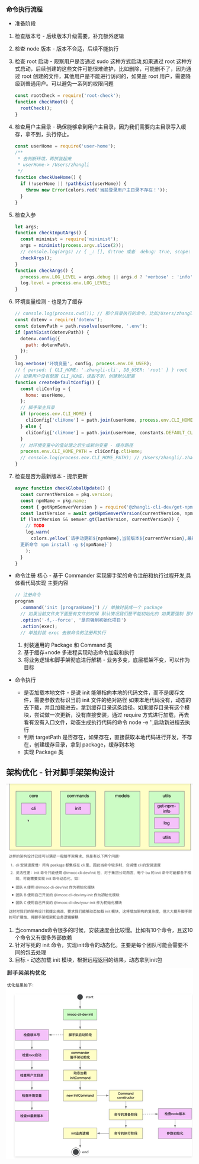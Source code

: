 ### 命令执行流程

- 准备阶段

1. 检查版本号 - 后续版本升级需要，补充额外逻辑
2. 检查 node 版本 - 版本不合适，后续不能执行
3. 检查 root 启动 - 观察用户是否通过 sudo 这种方式启动,如果通过 root 这种方式启动，后续创建的这些文件可能很难维护，比如删除，可能删不了，因为通过 root 创建的文件，其他用户是不能进行访问的，如果是 root 用户，需要降级到普通用户。可以避免一系列的权限问题

   ```js
   const rootCheck = require('root-check');
   function checkRoot() {
     rootCheck();
   }
   ```

4. 检查用户主目录 - 确保能够拿到用户主目录，因为我们需要向主目录写入缓存，拿不到，执行停止。

   ```js
   const userHome = require('user-home');
   /**
    * 去判断环境，再拼装起来
    * userHome-> /Users/zhangli
    */
   function checkUseHome() {
     if (!userHome || !pathExist(userHome)) {
       throw new Error(colors.red('当前登录用户主目录不存在！'));
     }
   }
   ```

5. 检查入参

   ```js
   let args;
   function checkInputArgs() {
     const minimist = require('minimist');
     args = minimist(process.argv.slice(2));
     // console.log(args) // { _: [], d:true 或者  debug: true, scope: true }
     checkArgs();
   }
   function checkArgs() {
     process.env.LOG_LEVEL = args.debug || args.d ? 'verbose' : 'info';
     log.level = process.env.LOG_LEVEL;
   }
   ```

6. 环境变量检测 - 也是为了缓存

   ```js
   // console.log(process.cwd()); // 那个目录执行的命令，比如/Users/zhangli下，输出/Users/zhangli
   const dotenv = require('dotenv');
   const dotenvPath = path.resolve(userHome, '.env');
   if (pathExist(dotenvPath)) {
     dotenv.config({
       path: dotenvPath,
     });
   }
   log.verbose('环境变量', config, process.env.DB_USER);
   // { parsed: { CLI_HOME: '.zhangli-cli', DB_USER: 'root' } } root
   // 如果用户没有配置 CLI_HOME，读取不到，创建默认配置
   function createDefaultConfig() {
     const cliConfig = {
       home: userHome,
     };
     // 脚手架主目录
     if (process.env.CLI_HOME) {
       cliConfig['cliHome'] = path.join(userHome, process.env.CLI_HOME);
     } else {
       cliConfig['cliHome'] = path.join(userHome, constants.DEFAULT_CLI_HOME);
     }
     // 对环境变量中的值处理之后生成新的变量 - 缓存路径
     process.env.CLI_HOME_PATH = cliConfig.cliHome;
     // console.log(process.env.CLI_HOME_PATH); // /Users/zhangli/.zhangli-cli-dev
   }
   ```

7. 检查是否为最新版本 - 提示更新

   ```js
   async function checkGlobalUpdate() {
     const currentVersion = pkg.version;
     const npmName = pkg.name;
     const { getNpmSemverVersion } = require('@zhangli-cli-dev/get-npm-infos');
     const lastVersion = await getNpmSemverVersion(currentVersion, npmName);
     if (lastVersion && semver.gt(lastVersion, currentVersion)) {
       // TODO
       log.warn(
         colors.yellow(`请手动更新${npmName},当前版本${currentVersion},最新版本${lastVersion}
     更新命令 npm install -g ${npmName}`)
       );
     }
   }
   ```

- 命令注册
  核心 - 基于 Commander 实现脚手架的命令注册和执行过程开发,具体看代码实现
  主要内容

  ```js
  // 注册命令
  program
    .command('init [programName]') // 单独封装成一个 package
    // 如果当前文件夹下面是有文件的时候 默认情况我们是不能初始化的 如果要强制 那先清空掉 通过action方法去执行
    .option('-f,--force', '是否强制初始化项目')
    .action(exec); 
    // 单独封装 exec 去做命令的注册和执行
  ```

  1. 封装通用的 Package 和 Command 类
  2. 基于缓存+node 多进程实现动态命令加载和执行
  3. 将业务逻辑和脚手架彻底进行解耦 - 业务多变，底层框架不变，可以作为目标

- 命令执行
  - 是否加载本地文件 - 是说 init 能够指向本地的代码文件，而不是缓存文件，需要参数去标识当前 init 文件的绝对路径
    如果本地代码没有，动态的去下载，并且加载进去，拿到缓存目录这条路径。如果缓存目录有这个模块，尝试做一次更新，没有直接安装，通过 require 方式进行加载，再去看有没有入口文件，动态生成执行代码的命令 node -e '',启动新进程去执行
  - 判断 targetPath 是否存在，如果存在，直接获取本地代码进行开发，不存在，创建缓存目录，拿到 package，缓存到本地
  - 实现 Package 类

## 架构优化 - 针对脚手架架构设计
![脚手架架构设计](../../images/%E8%AE%BE%E8%AE%A1%E7%BC%BA%E9%99%B7%E6%80%9D%E8%80%83.png)
1. 当commands命令很多的时候，安装速度会比较慢。比如有10个命令，且这10个命令又有很多外部依赖
2. 针对写死的 init 命令，实现init命令的动态化。主要是每个团队可能会需要不同的包去处理
3. 目标 - 动态加载 init 模块，根据远程返回的结果，动态拿到init包

![脚手架架构设计后](../../images/%E8%84%9A%E6%89%8B%E6%9E%B6%E8%AE%BE%E8%AE%A1%E4%BC%98%E5%8C%96.png)

 
